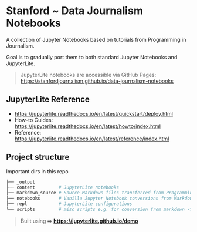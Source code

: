 # Stanford ~ Data Journalism Notebooks

A collection of Jupyter Notebooks based on tutorials from Programming in Journalism.

Goal is to gradually port them to both standard Jupyter Notebooks and JupyterLite.

> JupyterLite notebooks are accessible via GitHub Pages: https://stanfordjournalism.github.io/data-journalism-notebooks


## JupyterLite Reference

- https://jupyterlite.readthedocs.io/en/latest/quickstart/deploy.html
- How-to Guides: https://jupyterlite.readthedocs.io/en/latest/howto/index.html
- Reference: https://jupyterlite.readthedocs.io/en/latest/reference/index.html


## Project structure

Important dirs in this repo

```bash
├── _output
├── content         # JupyterLite notebooks
├── markdown_source # Source Markdown files transferred from Programming in Journalism
├── notebooks       # Vanilla Jupyter Notebook conversions from Markdown (ie non-JupyterLite)
├── repl            # JupyterLite configurations
└── scripts         # misc scripts e.g. for conversion from markdown -> jupyter
```



> Built using ➡️ **https://jupyterlite.github.io/demo**
